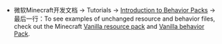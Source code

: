 * 微软Minecraft开发文档 -> Tutorials -> [Introduction to Behavior Packs](https://learn.microsoft.com/en-us/minecraft/creator/documents/behaviorpack) -> 最后一行：To see examples of unchanged resource and behavior files, check out the Minecraft [Vanilla resource pack](https://github.com/Mojang/bedrock-samples/releases) and [Vanilla behavior Pack](https://github.com/Mojang/bedrock-samples/releases).